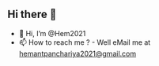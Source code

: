 ## Hi there 👋

- 👋 Hi, I’m @Hem2021
- 📫 How to reach me ? - Well eMail me at hemantpanchariya2021@gmail.com

<!---
hem2021/hem2021 is a ✨ special ✨ repository because its `README.md` (this file) appears on your GitHub profile.
You can click the Preview link to take a look at your changes.
--->
